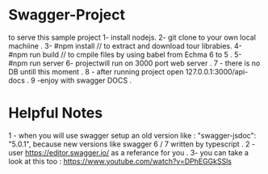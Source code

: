 # Swagger-Project
to serve this sample project 
1- install nodejs.
2- git clone to your own local machiine .
3- #npm install // to extract and download tour librabies.
4- #npm run build // to cmpile files by using babel from Echma 6 to 5 .
5- #npm run server
6- projectwill run on 3000 port web server .
7 - there is no DB untill this moment . 
8 - after running project open 127.0.0.1:3000/api-docs . 
9 -enjoy with swagger DOCS .

# Helpful Notes
1 - when you will use swagger setup an old version like : "swagger-jsdoc": "5.0.1",
   because new versions like swagger 6 / 7 written by typescript . 
2 - user https://editor.swagger.io/ as a referance for you .
3- you can take a look at this too : https://www.youtube.com/watch?v=DPhEGGkSSls
